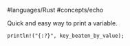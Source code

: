 #languages/Rust #concepts/echo

Quick and easy way to print a variable.

`println!("{:?}", key_beaten_by_value);`